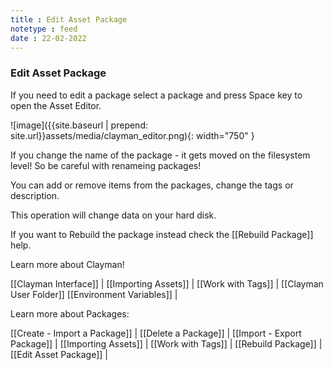 ```yaml
---
title : Edit Asset Package
notetype : feed
date : 22-02-2022
---
```

### Edit Asset Package

If you need to edit a package select a package and press Space key to open the Asset Editor.

![image]({{site.baseurl | prepend: site.url}}assets/media/clayman_editor.png){: width="750" }

If you change the name of the package - it gets moved on the filesystem level! So be careful with renameing packages!

You can add or remove items from the packages, change the tags or description.

This operation will change data on your hard disk.

If you want to Rebuild the package instead check the  [[Rebuild Package]] help.



Learn more about Clayman!

[[Clayman Interface]] | 
[[Importing Assets]] | 
[[Work with Tags]] | 
[[Clayman User Folder]]
[[Environment Variables]] |


Learn more about Packages:

[[Create - Import a Package]] | 
[[Delete a Package]] | 
[[Import - Export Package]] | 
[[Importing Assets]] | 
[[Work with Tags]] | 
[[Rebuild Package]] | 
[[Edit Asset Package]] | 